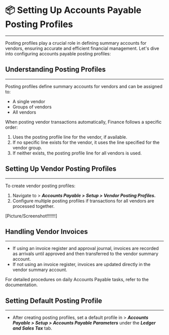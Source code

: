 # 📦 Setting Up Accounts Payable Posting Profiles
---

Posting profiles play a crucial role in defining summary accounts for vendors, ensuring accurate and efficient financial management. Let's dive into configuring accounts payable posting profiles:

## Understanding Posting Profiles
---

Posting profiles define summary accounts for vendors and can be assigned to:
- A single vendor
- Groups of vendors
- All vendors

When posting vendor transactions automatically, Finance follows a specific order:
1. Uses the posting profile line for the vendor, if available.
2. If no specific line exists for the vendor, it uses the line specified for the vendor group.
3. If neither exists, the posting profile line for all vendors is used.

## Setting Up Vendor Posting Profiles
---

To create vendor posting profiles:
1. Navigate to > ****Accounts Payable* > *Setup* > *Vendor Posting Profiles*.***
2. Configure multiple posting profiles if transactions for all vendors are processed together.

[Picture/Screenshot!!!!!!!]

## Handling Vendor Invoices
---

- If using an invoice register and approval journal, invoices are recorded as arrivals until approved and then transferred to the vendor summary account.
- If not using an invoice register, invoices are updated directly in the vendor summary account.

For detailed procedures on daily Accounts Payable tasks, refer to the documentation.

## Setting Default Posting Profile
---

- After creating posting profiles, set a default profile in > ****Accounts Payable* > *Setup* > *Accounts Payable Parameters**** under the ***Ledger and Sales Tax*** tab.
